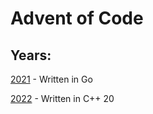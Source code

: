 # Advent of Code

## Years:
[2021](https://github.com/bexsella/aoc/tree/main/aoc2021) - Written in Go

[2022](https://github.com/bexsella/aoc/tree/main/aoc2022) - Written in C++ 20
